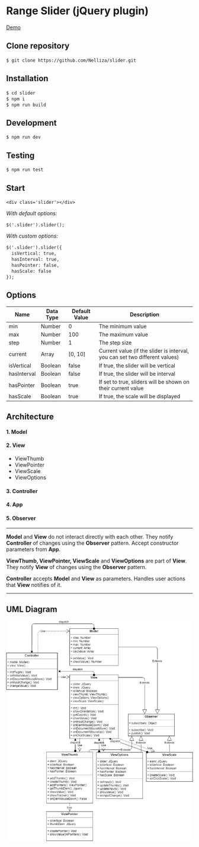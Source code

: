 # Range Slider (jQuery plugin)
[Demo](https://nelliza.github.io/slider/)

## Clone repository
```
$ git clone https://github.com/Nelliza/slider.git
```

## Installation
```
$ cd slider
$ npm i
$ npm run build
```

## Development
```
$ npm run dev
```

## Testing
```
$ npm run test
```

## Start

```
<div class='slider'></div>
```

*With default options:*
```
$('.slider').slider();
```

*With custom options:*
```
$('.slider').slider({
  isVertical: true,
  hasInterval: true,
  hasPointer: false,
  hasScale: false
});
```

## Options

| Name | Data Type | Default Value | Description |
| ------ | ------ | ------ | ------ |
| min | Number | 0 | The minimum value |
| max | Number | 100 | The maximum value |
| step | Number | 1 | The step size |
| current | Array | [0, 10] | Current value (if the slider is interval, you can set two different values) |
| isVertical | Boolean | false | If true, the slider will be vertical |
| hasInterval | Boolean | false | If true, the slider will be interval |
| hasPointer | Boolean | true | If set to true, sliders will be shown on their current value |
| hasScale | Boolean | true | If true, the scale will be displayed |

## Аrchitecture

#### 1. Model

#### 2. View

- ViewThumb
- ViewPointer
- ViewScale
- ViewOptions

#### 3. Controller

#### 4. App

#### 5. Observer

---

**Model** and **View** do not interact directly with each other. They notify **Controller** of changes using the **Observer** pattern. Accept constructor parameters from **App**.

**ViewThumb, ViewPointer, ViewScale** and **ViewOptions** are part of **View**. They notify **View** of changes using the **Observer** pattern.

**Controller** accepts **Model** and **View** as parameters. Handles user actions that **View** notifies of it.

---

## UML Diagram
![uml](/assets/uml.png)
